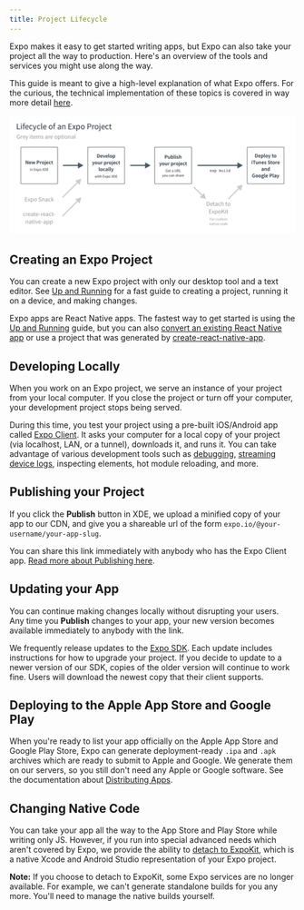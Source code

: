 ```yaml
---
title: Project Lifecycle
---
```


Expo makes it easy to get started writing apps, but Expo can also take your project all the way to production. Here's an overview of the tools and services you might use along the way.

This guide is meant to give a high-level explanation of what Expo offers. For the curious, the technical implementation of these topics is covered in way more detail [here](../guides/how-expo-works.html).

![](./project-lifecycle.png)

## Creating an Expo Project
You can create a new Expo project with only our desktop tool and a text editor. See [Up and Running](../guides/up-and-running.html) for a fast guide to creating a project, running it on a device, and making changes.

Expo apps are React Native apps. The fastest way to get started is using the [Up and Running](../guides/up-and-running.html) guide, but you can also [convert an existing React Native app](faq.html#how-do-i-get-my-existing-react-native-project-running-with-expo) or use a project that was generated by [create-react-native-app](https://github.com/react-community/create-react-native-app).

## Developing Locally
When you work on an Expo project, we serve an instance of your project from your local computer. If you close the project or turn off your computer, your development project stops being served.

During this time, you test your project using a pre-built iOS/Android app called [Expo Client](installation.html). It asks your computer for a local copy of your project (via localhost, LAN, or a tunnel), downloads it, and runs it. You can take advantage of various development tools such as [debugging](../guides/debugging.html), [streaming device logs](../guides/logging.html), inspecting elements, hot module reloading, and more.

## Publishing your Project
If you click the **Publish** button in XDE, we upload a minified copy of your app to our CDN, and give you a shareable url of the form `expo.io/@your-username/your-app-slug`.

You can share this link immediately with anybody who has the Expo Client app. [Read more about Publishing here](../guides/publishing.html).

## Updating your App
You can continue making changes locally without disrupting your users. Any time you **Publish** changes to your app, your new version becomes available immediately to anybody with the link.

We frequently release updates to the [Expo SDK](../sdk/index.html). Each update includes instructions for how to upgrade your project. If you decide to update to a newer version of our SDK, copies of the older version will continue to work fine. Users will download the newest copy that their client supports.

## Deploying to the Apple App Store and Google Play
When you're ready to list your app officially on the Apple App Store and Google Play Store, Expo can generate deployment-ready `.ipa` and `.apk` archives which are ready to submit to Apple and Google. We generate them on our servers, so you still don't need any Apple or Google software. See the documentation about [Distributing Apps](../distribution/index.html).

## Changing Native Code
You can take your app all the way to the App Store and Play Store while writing only JS. However, if you run into special advanced needs which aren't covered by Expo, we provide the ability to [detach to ExpoKit](../expokit/index.html), which is a native Xcode and Android Studio representation of your Expo project.

**Note:** If you choose to detach to ExpoKit, some Expo services are no longer available. For example, we can't generate standalone builds for you any more. You'll need to manage the native builds yourself.